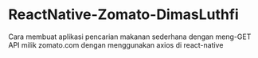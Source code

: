 # ReactNative-Zomato-DimasLuthfi
Cara membuat aplikasi pencarian makanan sederhana dengan meng-GET API milik zomato.com dengan menggunakan axios di react-native
